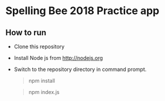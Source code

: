 # Spelling Bee 2018 Practice app

## How to run
* Clone this repository
* Install Node js from http://nodejs.org
* Switch to the repository directory in command prompt.
   > npm install
   
   > npm index.js
